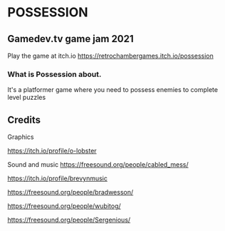 # POSSESSION

## Gamedev.tv game jam 2021

Play the game at itch.io https://retrochambergames.itch.io/possession

### What is Possession about.

It's a platformer game where you need to possess enemies to complete level puzzles

## Credits
Graphics

https://itch.io/profile/o-lobster

Sound and music
https://freesound.org/people/cabled_mess/

https://itch.io/profile/brevynmusic

https://freesound.org/people/bradwesson/

https://freesound.org/people/wubitog/

https://freesound.org/people/Sergenious/
